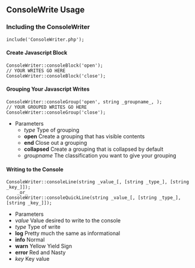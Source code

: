 ## ConsoleWrite Usage ##

### Including the ConsoleWriter ###

	include('ConsoleWriter.php');

#### Create Javascript Block ####

	ConsoleWriter::consoleBlock('open');
	// YOUR WRITES GO HERE
	ConsoleWriter::consoleBlock('close');

#### Grouping Your Javascript Writes ####

	ConsoleWriter::consoleGroup('open', string _groupname_, );
 	// YOUR GROUPED WRITES GO HERE
	ConsoleWriter::consoleGroup('close');

* Parameters
  * _type_ Type of grouping
   * **open** Create a grouping that has visible contents
   * **end** Close out a grouping
   * **collapsed** Create a grouping that is collapsed by default
  * _groupname_ The classification you want to give your grouping

#### Writing to the Console ####

	ConsoleWriter::consoleLine(string _value_[, [string _type_], [string _key_]]);
		_or_
	ConsoleWriter::consoleQuickLine(string _value_[, [string _type_], [string _key_]]);

* Parameters
 * _value_ Value desired to write to the console
 * _type_ Type of write
  * **log**  Pretty much the same as informational
  * **info** Normal
  * **warn** Yellow Yield Sign
  * **error** Red and Nasty
 * _key_ Key value